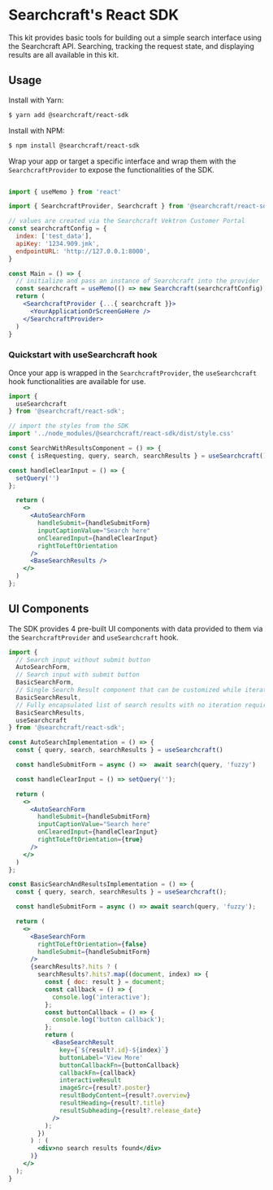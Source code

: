 # Searchcraft's React SDK

This kit provides basic tools for building out a simple search interface using the Searchcraft API. Searching, tracking the request state, and displaying results are all available in this kit.

## Usage

Install with Yarn:

```bash
$ yarn add @searchcraft/react-sdk
```

Install with NPM:

```bash
$ npm install @searchcraft/react-sdk
```

Wrap your app or target a specific interface and wrap them with the `SearchcraftProvider` to expose the functionalities of the SDK.

```jsx

import { useMemo } from 'react'

import { SearchcraftProvider, Searchcraft } from '@searchcraft/react-sdk'

// values are created via the Searchcraft Vektron Customer Portal
const searchcraftConfig = {
  index: ['test_data'],
  apiKey: '1234.909.jmk',
  endpointURL: 'http://127.0.0.1:8000',
}

const Main = () => {
  // initialize and pass an instance of Searchcraft into the provider
  const searchcraft = useMemo(() => new Searchcraft(searchcraftConfig),[]);
  return (
    <SearchcraftProvider {...{ searchcraft }}>
      <YourApplicationOrScreenGoHere />
    </SearchcraftProvider>
  )
}

```
### Quickstart with useSearchcraft hook

Once your app is wrapped in the `SearchcraftProvider`, the `useSearchcraft` hook functionalities are available for use.

```jsx
import {
  useSearchcraft
} from '@searchcraft/react-sdk';

// import the styles from the SDK
import '../node_modules/@searchcraft/react-sdk/dist/style.css'

const SearchWithResultsComponent = () => {
const { isRequesting, query, search, searchResults } = useSearchcraft()

const handleClearInput = () => {
  setQuery('')
};

  return (
    <>
      <AutoSearchForm
        handleSubmit={handleSubmitForm}
        inputCaptionValue="Search here"
        onClearedInput={handleClearInput}
        rightToLeftOrientation
      />
      <BaseSearchResults />
    </>
  )
};
```

## UI Components

The SDK provides 4 pre-built UI components with data provided to them via the `SearchcraftProvider` and `useSearchcraft` hook.

```jsx
import {
  // Search input without submit button
  AutoSearchForm,
  // Search input with submit button
  BasicSearchForm,
  // Single Search Result component that can be customized while iterating over SearchResults
  BasicSearchResult,
  // Fully encapsulated list of search results with no iteration required
  BasicSearchResults,
  useSearchcraft
} from '@searchcraft/react-sdk';

const AutoSearchImplementation = () => {
  const { query, search, searchResults } = useSearchcraft()

  const handleSubmitForm = async () =>  await search(query, 'fuzzy')

  const handleClearInput = () => setQuery('');

  return (
    <>
      <AutoSearchForm
        handleSubmit={handleSubmitForm}
        inputCaptionValue="Search here"
        onClearedInput={handleClearInput}
        rightToLeftOrientation={true}
      />
    </>
  )
};

const BasicSearchAndResultsImplementation = () => {
  const { query, search, searchResults } = useSearchcraft();

  const handleSubmitForm = async () => await search(query, 'fuzzy');

  return (
    <>
      <BaseSearchForm
        rightToLeftOrientation={false}
        handleSubmit={handleSubmitForm}
      />
      {searchResults?.hits ? (
        searchResults?.hits?.map((document, index) => {
          const { doc: result } = document;
          const callback = () => {
            console.log('interactive');
          };
          const buttonCallback = () => {
            console.log('button callback');
          };
          return (
            <BaseSearchResult
              key={`${result?.id}-${index}`}
              buttonLabel='View More'
              buttonCallbackFn={buttonCallback}
              callbackFn={callback}
              interactiveResult
              imageSrc={result?.poster}
              resultBodyContent={result?.overview}
              resultHeading={result?.title}
              resultSubheading={result?.release_date}
            />
          );
        })
      ) : (
        <div>no search results found</div>
      )}
    </>
  );
}
```
